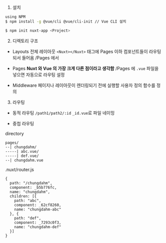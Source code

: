1. 설치
```bash
using NPM
$ npm install -g @vue/cli @vue/cli-init // Vue CLI 설치

$ npm init nuxt-app <Project>
```

2. 디렉토리 구조

- Layouts
 전체 레이아웃 `<Nuxt></Nuxt>` 태그에 Pages 이하 컴포넌트들이 라우팅 되서 들어옴
 /Pages 에서 

- Pages
 <b>Nuxt 와 Vue 의 가장 크게 다른 점이라고 생각함</b>
 /Pages 에 `.vue` 파일을 넣으면 자동으로 라우팅 설정

- Middleware
  페이지나 레이아웃이 렌더링되기 전에 실행할 사용자 정의 함수를 정의

3. 라우팅
  - 동적 라우팅
  `/path1/path2/:id`
  `_id.vue`로 파일 네이밍

  - 중첩 라우팅

  directory
```
pages/
--| chungdahm/
-----| abc.vue/
-----| def.vue/
--| chungdahm.vue
```

.nuxt/router.js
```
{
  path: "/chungdahm",
  component: _b5b776fc,
  name: "chungdahm",
  children: [{
    path: "abc",
    component: _62cf8260,
    name: "chungdahm-abc"
  }, {
    path: "def",
    component: _7293c0f3,
    name: "chungdahm-def"
  }]
}
```
